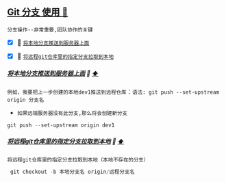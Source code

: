 <a id="top" href="#top">Git 分支 使用 :maple_leaf:</a> 
----
`分支操作--非常重要,团队协作的关键`

- [x] :maple_leaf: [`将本地分支推送到服务器上面`](#PushNewBranch)
- [x] :maple_leaf: [`将远程git仓库里的指定分支拉取到本地`](#PushNewBranch)


#####  <a id="PushNewBranch" href="#PushNewBranch">将本地分支推送到服务器上面</a>  :star2: <a href="#top"> :arrow_up: </a>
`例如，我要把上一步创建的本地dev1推送到远程仓库`：`语法: git push --set-upstream origin 分支名`
* `如果远端服务器没有此分支,那么将会创建新分支`
```powershell
git push --set-upstream origin dev1
```
#####  <a id="PushNewBranch" href="#PushNewBranch">将远程git仓库里的指定分支拉取到本地</a>  :star2: <a href="#top"> :arrow_up: </a>
`将远程git仓库里的指定分支拉取到本地（本地不存在的分支）`
```powershell
 git checkout -b 本地分支名 origin/远程分支名
```







